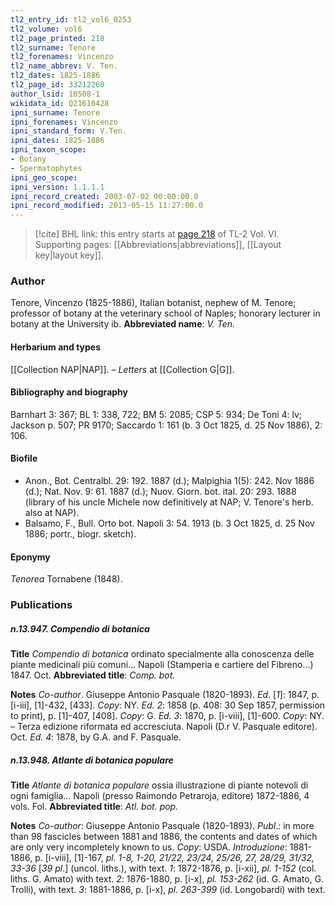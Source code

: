 ```yaml
---
tl2_entry_id: tl2_vol6_0253
tl2_volume: vol6
tl2_page_printed: 218
tl2_surname: Tenore
tl2_forenames: Vincenzo
tl2_name_abbrev: V. Ten.
tl2_dates: 1825-1886
tl2_page_id: 33212260
author_lsid: 10508-1
wikidata_id: Q21610428
ipni_surname: Tenore
ipni_forenames: Vincenzo
ipni_standard_form: V.Ten.
ipni_dates: 1825-1886
ipni_taxon_scope: 
- Botany
- Spermatophytes
ipni_geo_scope: 
ipni_version: 1.1.1.1
ipni_record_created: 2003-07-02 00:00:00.0
ipni_record_modified: 2013-05-15 11:27:00.0
---
```



> [!cite] BHL link: this entry starts at [page 218](https://www.biodiversitylibrary.org/page/33212260) of TL-2 Vol. VI.
> Supporting pages: [[Abbreviations|abbreviations]], [[Layout key|layout key]].

### Author

Tenore, Vincenzo (1825-1886), Italian botanist, nephew of M. Tenore; professor of botany at the veterinary school of Naples; honorary lecturer in botany at the University ib. 
**Abbreviated name**: *V. Ten.*

#### Herbarium and types

[[Collection NAP|NAP]]. – *Letters* at [[Collection G|G]].

#### Bibliography and biography

Barnhart 3: 367; BL 1: 338, 722; BM 5: 2085; CSP 5: 934; De Toni 4: lv; Jackson p. 507; PR 9170; Saccardo 1: 161 (b. 3 Oct 1825, d. 25 Nov 1886), 2: 106.

#### Biofile

- Anon., Bot. Centralbl. 29: 192. 1887 (d.); Malpighia 1(5): 242. Nov 1886 (d.); Nat. Nov. 9: 61. 1887 (d.); Nuov. Giorn. bot. ital. 20: 293. 1888 (library of his uncle Michele now definitively at NAP; V. Tenore's herb. also at NAP).
- Balsamo, F., Bull. Orto bot. Napoli 3: 54. 1913 (b. 3 Oct 1825, d. 25 Nov 1886; portr., biogr. sketch).

#### Eponymy

*Tenorea* Tornabene (1848).

### Publications

##### n.13.947. Compendio di botanica

**Title**
*Compendio di botanica* ordinato specialmente alla conoscenza delle piante medicinali più comuni... Napoli (Stamperia e cartiere del Fibreno...) 1847. Oct.
**Abbreviated title**: *Comp. bot.*

**Notes**
*Co-author*. Giuseppe Antonio Pasquale (1820-1893).
*Ed*. \[*1*\]: 1847, p. \[i-iii\], \[1\]-432, \[433\]. *Copy*: NY.
*Ed. 2*: 1858 (p. 408: 30 Sep 1857, permission to print), p. \[1\]-407, \[408\]. *Copy*: G.
*Ed. 3*: 1870, p. \[i-viii\], \[1\]-600. *Copy*: NY. – Terza edizione riformata ed accresciuta. Napoli (D.r V. Pasquale editore). Oct.
*Ed. 4*: 1878, by G.A. and F. Pasquale.

##### n.13.948. Atlante di botanica populare

**Title**
*Atlante di botanica populare* ossia illustrazione di piante notevoli di ogni famiglia... Napoli (presso Raimondo Petraroja, editore) 1872-1886, 4 vols. Fol.
**Abbreviated title**: *Atl. bot. pop.*

**Notes**
*Co-author*: Giuseppe Antonio Pasquale (1820-1893).
*Publ*.: in more than 98 fascicles between 1881 and 1886, the contents and dates of which are only very incompletely known to us. *Copy*: USDA.
*Introduzione*: 1881-1886, p. \[i-viii\], \[1\]-167, *pl. 1-8, 1-20, 21/22, 23/24, 25/26, 27, 28/29, 31/32, 33-36* \[*39 pl*.\] (uncol. liths.), with text.
*1*: 1872-1876, p. \[i-xii\], *pl. 1-152* (col. liths. G. Amato) with text.
*2*: 1876-1880, p. \[i-x\], *pl. 153-262* (id. G. Amato, G. Trolli), with text.
*3*: 1881-1886, p. \[i-x\], *pl. 263-399* (id. Longobardi) with text.

